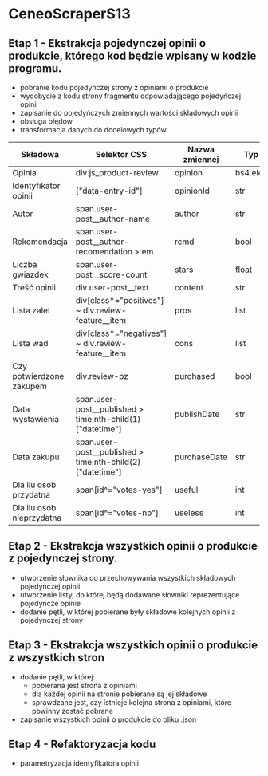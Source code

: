 # CeneoScraperS13
## Etap 1 - Ekstrakcja pojedynczej opinii o produkcie, którego kod będzie wpisany w kodzie programu.
- pobranie kodu pojedyńczej strony z opiniami o produkcie
- wydobycie z kodu strony fragmentu odpowiadającego pojedyńczej opinii
- zapisanie do pojedyńczych zmiennych wartości składowych opinii
- obsługa błędów
- transformacja danych do docelowych typów

|Składowa|Selektor CSS|Nazwa zmiennej|Typ danych|
|--------|------------|--------------|----------|
|Opinia|div.js_product-review|opinion|bs4.element.Tag|
|Identyfikator opinii|["data-entry-id"]|opinionId|str|
|Autor|span.user-post__author-name|author|str|
|Rekomendacja|span.user-post__author-recomendation > em|rcmd|bool|
|Liczba gwiazdek|span.user-post__score-count|stars|float|
|Treść opinii|div.user-post__text|content|str|
|Lista zalet|div[class*="positives"] ~ div.review-feature__item|pros|list|
|Lista wad|div[class*="negatives"] ~ div.review-feature__item|cons|list|
|Czy potwierdzone zakupem|div.review-pz|purchased|bool|
|Data wystawienia|span.user-post__published > time:nth-child(1)["datetime"]|publishDate|str|
|Data zakupu|span.user-post__published > time:nth-child(2)["datetime"]|purchaseDate|str|
|Dla ilu osób przydatna|span[id^="votes-yes"]|useful|int|
|Dla ilu osób nieprzydatna|span[id^="votes-no"]|useless|int|

## Etap 2 - Ekstrakcja wszystkich opinii o produkcie z pojedynczej strony.
- utworzenie słownika do przechowywania wszystkich składowych pojedyńczej opinii
- utworzenie listy, do której będą dodawane słowniki reprezentujące pojedyńcze opinie
- dodanie pętli, w której pobierane były składowe kolejnych opinii z pojedyńczej strony

## Etap 3 - Ekstrakcja wszystkich opinii o produkcie z wszystkich stron
- dodanie pętli, w której:
    + pobierana jest strona z opiniami
    + dla każdej opinii na stronie pobierane są jej składowe
    + sprawdzane jest, czy istnieje kolejna strona z opiniami, które powinny zostać pobrane
- zapisanie wszystkich opinii o produkcie do pliku .json

## Etap 4 - Refaktoryzacja kodu
- parametryzacja identyfikatora opinii
